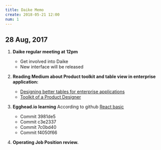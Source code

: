 ```yaml
---
title: Daike Memo
create: 2018-05-21 12:00
num: 1
---
```


## 28 Aug, 2017

1. **Daike regular meeting at 12pm**
	- Get involved into Daike
	- New interface will be released

2. **Reading Medium about Product toolkit and table view in enterprise application:**
	- [Designing better tables for enterprise applications](https://uxdesign.cc/designing-better-tables-for-enterprise-applications-f9ef545e9fbd)
	- [Toolkit of a Product Designer](https://uxdesign.cc/toolkit-of-a-product-designer-b1da0f929164)

3. **Egghead.io learning** According to github [React basic](https://github.com/michaelwhk/react-basic)
	- Commit 3981de5
	- Commit c3e2337
	- Commit 7c0bd40
	- Commit f4050f66

4. **Operating Job Position review.**
